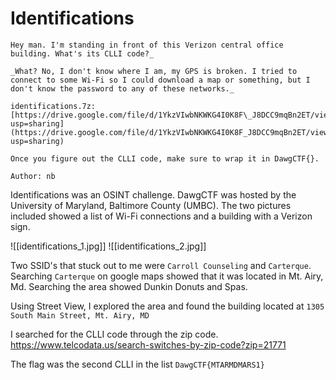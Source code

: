 # Identifications

```
Hey man. I'm standing in front of this Verizon central office building. What's its CLLI code?_

_What? No, I don't know where I am, my GPS is broken. I tried to connect to some Wi-Fi so I could download a map or something, but I don't know the password to any of these networks._

identifications.7z: [https://drive.google.com/file/d/1YkzVIwbNKWKG4I0K8F\_J8DCC9mqBn2ET/view?usp=sharing](https://drive.google.com/file/d/1YkzVIwbNKWKG4I0K8F_J8DCC9mqBn2ET/view?usp=sharing)

Once you figure out the CLLI code, make sure to wrap it in DawgCTF{}.

Author: nb
```

Identifications was an OSINT challenge. DawgCTF was hosted by the University of Maryland, Baltimore County (UMBC). The two pictures included showed a list of Wi-Fi connections and a building with a Verizon sign.

![[identifications_1.jpg]]
![[identifications_2.jpg]]

Two SSID's that stuck out to me were `Carroll Counseling` and `Carterque`.
Searching `Carterque` on google maps showed that it was located in Mt. Airy, Md. Searching the area showed Dunkin Donuts and Spas. 

Using Street View, I explored the area and found the building located at `1305 South Main Street, Mt. Airy, MD`

I searched for the CLLI code through the zip code. 
https://www.telcodata.us/search-switches-by-zip-code?zip=21771

The flag was the second CLLI in the list
`DawgCTF{MTARMDMARS1}`
